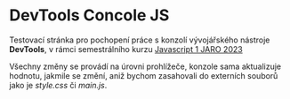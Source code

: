 # DevTools Concole JS

Testovací stránka pro pochopení práce s konzolí vývojářského nástroje **DevTools**, v rámci semestrálního kurzu [Javascript 1 JARO 2023](https://www.czechitas.cz/kurzy/javascript-1)

Všechny změny se provádí na úrovni prohlížeče, konzole sama aktualizuje hodnotu, jakmile se změní, aniž bychom zasahovali do externích souborů jako je *style.css* či *main.js*.